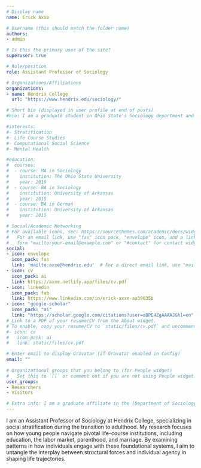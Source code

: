 ```yaml
---
# Display name
name: Erick Axxe

# Username (this should match the folder name)
authors:
- admin

# Is this the primary user of the site?
superuser: true

# Role/position
role: Assistant Professor of Sociology

# Organizations/Affiliations
organizations:
- name: Hendrix College
  url: "https://www.hendrix.edu/sociology/"

# Short bio (displayed in user profile at end of posts)
#bio: I am a graduate student in Ohio State's Sociology department and am affiliated with the Institute for Population Research. 

#interests:
#- Stratification
#- Life Course Studies
#- Computational Social Science
#- Mental Health

#education:
#  courses:
#  - course: MA in Sociology
#    institution: The Ohio State University
#    year: 2019
#  - course: BA in Sociology
#    institution: University of Arkansas
#    year: 2015
#  - course: BA in German
#    institution: University of Arkansas
#    year: 2015

# Social/Academic Networking
# For available icons, see: https://sourcethemes.com/academic/docs/widgets/#icons
#   For an email link, use "fas" icon pack, "envelope" icon, and a link in the
#   form "mailto:your-email@example.com" or "#contact" for contact widget.
social:
- icon: envelope
  icon_pack: fas
  link: 'mailto:axxe@hendrix.edu'  # For a direct email link, use "mailto:test@example.org".
- icon: cv
  icon_pack: ai
  link: https://axxe.netlify.app/files/cv.pdf
- icon: linkedin
  icon_pack: fab
  link: https://www.linkedin.com/in/erick-axxe-aa39035b
- icon: "google-scholar"
  icon_pack: "ai"
  link: "https://scholar.google.com/citations?user=oBPE4ZgAAAAJ&hl=en"
# Link to a PDF of your resume/CV from the About widget.
# To enable, copy your resume/CV to `static/files/cv.pdf` and uncomment the lines below.  
#- icon: cv
#   icon_pack: ai
#   link: static/files/cv.pdf

# Enter email to display Gravatar (if Gravatar enabled in Config)
email: ""
  
# Organizational groups that you belong to (for People widget)
#   Set this to `[]` or comment out if you are not using People widget.  
user_groups:
- Researchers
- Visitors

# Extra info: I am a graduate affiliate in the [Department of Sociology](https://sociology.osu.edu/), the [Institute for Population Research](https://ipr.osu.edu/), and the [Translational Data Analytics Institute](https://tdai.osu.edu/) at The Ohio State University.
---
```

I am an Assistant Professor of Sociology at Hendrix College, specializing in social stratification during the transition to adulthood. My research focuses on how young people navigate pivotal life-course institutions, including education, the labor market, parenthood, and marriage. By examining patterns in how individuals engage with these foundational systems, I aim to untangle the interplay between structural forces and individual agency in shaping life trajectories.



